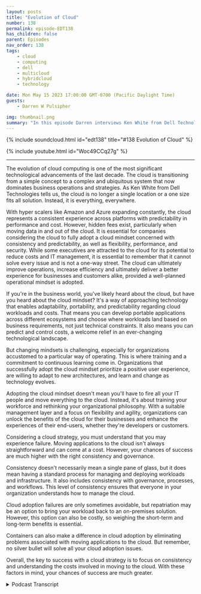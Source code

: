 ```yaml
---
layout: posts
title: "Evolution of Cloud"
number: 138
permalink: episode-EDT138
has_children: false
parent: Episodes
nav_order: 138
tags:
    - cloud
    - computing
    - dell
    - multicloud
    - hybridcloud
    - technology

date: Mon May 15 2023 17:00:00 GMT-0700 (Pacific Daylight Time)
guests:
    - Darren W Pulsipher

img: thumbnail.png
summary: "In this episode Darren interviews Ken White from Dell Technology about how Cloud technology is more than technology, but a process and cultural change in organizations."
---
```


{% include soundcloud.html id="edt138" title="#138 Evolution of Cloud" %}

{% include youtube.html id="Woc49CCq27g" %}

---

The evolution of cloud computing is one of the most significant technological advancements of the last decade. The cloud is transitioning from a simple concept to a complex and ubiquitous system that now dominates business operations and strategies. As Ken White from Dell Technologies tells us, the cloud is no longer a single location or a one size fits all solution. Instead, it is everything, everywhere. 

With hyper scalers like Amazon and Azure expanding constantly, the cloud represents a consistent experience across platforms with predictability in performance and cost. However, hidden fees exist, particularly when moving data in and out of the cloud. It is essential for companies considering the cloud to fully adopt a cloud mindset concerned with consistency and predictability, as well as flexibility, performance, and security. While some executives are attracted to the cloud for its potential to reduce costs and IT management, it is essential to remember that it cannot solve every issue and is not a one-way street. The cloud can ultimately improve operations, increase efficiency and ultimately deliver a better experience for businesses and customers alike, provided a well-planned operational mindset is adopted.

If you're in the business world, you've likely heard about the cloud, but have you heard about the cloud mindset? It's a way of approaching technology that enables adaptability, portability, and predictability regarding cloud workloads and costs. That means you can develop portable applications across different ecosystems and choose where workloads land based on business requirements, not just technical constraints. It also means you can predict and control costs, a welcome relief in an ever-changing technological landscape. 

But changing mindsets is challenging, especially for organizations accustomed to a particular way of operating. This is where training and a commitment to continuous learning come in. Organizations that successfully adopt the cloud mindset prioritize a positive user experience, are willing to adapt to new architectures, and learn and change as technology evolves. 

Adopting the cloud mindset doesn't mean you'll have to fire all your IT people and move everything to the cloud. Instead, it's about training your workforce and rethinking your organizational philosophy. With a suitable management layer and a focus on flexibility and agility, organizations can unlock the benefits of the cloud for their businesses and enhance the experiences of their end-users, whether they're developers or customers.

Considering a cloud strategy, you must understand that you may experience failure. Moving applications to the cloud isn't always straightforward and can come at a cost. However, your chances of success are much higher with the right consistency and governance. 

Consistency doesn't necessarily mean a single pane of glass, but it does mean having a standard process for managing and deploying workloads and infrastructure. It also includes consistency with governance, processes, and workflows. This level of consistency ensures that everyone in your organization understands how to manage the cloud.

Cloud adoption failures are only sometimes avoidable, but repatriation may be an option to bring your workload back to an on-premises solution. However, this option can also be costly, so weighing the short-term and long-term benefits is essential.

Containers can also make a difference in cloud adoption by eliminating problems associated with moving applications to the cloud. But remember, no silver bullet will solve all your cloud adoption issues.

Overall, the key to success with a cloud strategy is to focus on consistency and understanding the costs involved in moving to the cloud. With these factors in mind, your chances of success are much greater.


<details>
<summary> Podcast Transcript </summary>

<p>﻿1</p>
<p>Hello, this is Darren</p>
<p>Pulsipher, chief solution,architect of public sector at Intel.</p>
<p>And welcome to Embracing</p>
<p>Digital Transformation,where we investigate effective change,leveragingpeople process and technology.</p>
<p>On today's episode,</p>
<p>The Evolution of Cloud with Ken</p>
<p>White from Dell Technologies.</p>
<p>Ken, welcome to the show.</p>
<p>Thanks for having me, Daryn.</p>
<p>All right.</p>
<p>Now, this is the second timewe've done this.</p>
<p>The second. Time.</p>
<p>So you did a wonderful job.</p>
<p>First time I had a good guidance.</p>
<p>Yeah. Oh, thank you. Thank you.</p>
<p>But first, let's just kick off. Ken.</p>
<p>Tell us a little bit about yourself, yourbackground, and why you're here today.</p>
<p>So about 25 years in the industry,we started the ground uplike everybody else does,and now I'm pretty much doing strategy,but I've been focusing moreon infrastructure as a serviceand just delivering it as a servicein general in several different forms.</p>
<p>Since like the early 2002 thousand.</p>
<p>So, well, you've seen a lot of changethen in the last 23 years.</p>
<p>Oh, goodness gracious. Yes. I mean,first off, the dot com boom and.</p>
<p>Bust, right?</p>
<p>Yeah, I was there for the.</p>
<p>Yeah.</p>
<p>And then the birth of the cloud. Yes.</p>
<p>And now we're seeing the birth of</p>
<p>AI as well.</p>
<p>That's a whole nother.</p>
<p>I get that another day.</p>
<p>So you've seen a lot.</p>
<p>Do you see anything new now that'swe haven't seen beforeor are we just cycling through.</p>
<p>No, everything's new and there's some oldor some new and there's some unknown.</p>
<p>You know, create the know.</p>
<p>You know, because it's it'severything's evolving quickly now.</p>
<p>And so it's it's it'syou know, at the beginning cloud,you know,that's the subject we're talking about.</p>
<p>It was you know it's fairly simple,you know is storage and computenot on prem.</p>
<p>Well now cloud is not just Amazon,it's not just as you'rethose are hyperscalers now.</p>
<p>Yeah,</p>
<p>I like how you use that term Hyperscalersbecause every we've been calling themthe cloud.</p>
<p>Oh, the cloud.</p>
<p>Oh, you went to Amazonor you went to Azure, right.</p>
<p>They're really Hyperscalers. Correct. Yes.</p>
<p>Yeah.</p>
<p>It's, it's the cloud isjust not one place, one location anymore.</p>
<p>The cloud is everything everywhere.</p>
<p>Yeah.</p>
<p>Trying to explain that to a non techie.</p>
<p>I tried to explain it to my parents.</p>
<p>My mom's an educator, my dad's a doctor.</p>
<p>They. Oh, yeah, it's in the cloud.</p>
<p>They think it's his nebulous place,that everything exists. Andbut it's kind of turned into that.</p>
<p>It has, it has.</p>
<p>And it has different flavors.</p>
<p>I mean, so so back to when it wentfrom the evolution of cloudwhen it first started there.</p>
<p>And, you know, we we had AWB, we had a jarand we knew exactly what was going on.</p>
<p>Well, now we have AWB,we have Azure, we have SASproviders like,you know, Microsoft, like Office 365.</p>
<p>Yeah, No.</p>
<p>Or BP.</p>
<p>You know,and then they have their own variantsof their cloud offering as well too.</p>
<p>So so it's, it's, it'snow that's multi-cloud and thenthen you haveokay well we have stuff on prem.</p>
<p>We have an a colo now that's a hybrid i.t.</p>
<p>You know, and so when you combineall those things together,you got to figure out what is cloud.</p>
<p>Now and what it is.</p>
<p>It's, it's it'sa it's a different way to operatebecause and it's about flexibility.</p>
<p>It's about it's about adaptabilityand it's about being mobileon the front endand being mobile on the back end.</p>
<p>And so it's it's a whole new mindset.</p>
<p>So that that's what I kind of</p>
<p>I kind of likefrom the first timethat we talk, as you said, it's a mindsetand the mindset.</p>
<p>I think we can blame the softwareengineers on like on the softwareengineer.</p>
<p>It started in the ninetieswhen people went to phraseelectronics in Silicon Valleyand poor phrase doesn't exist anymore.</p>
<p>So you newbies out theredon't know what phrase is.</p>
<p>You missed out on a great, great coupleof decades of some really cool stuff.</p>
<p>You would just go and buy a boxand put it under your deskand you had your own little clusterthat you were runningor whatever the case may be.</p>
<p>Cloud comes in.</p>
<p>Now I can just swipe a credit cardand now I have a thousand instancesfor a couple hours and I get rid of it.</p>
<p>That was wow, that changed softwaredevelopers lotbecause I could get instant accessto as much resources as I wanted.</p>
<p>And then if I remember to spin it down,it didn't cost me too much.</p>
<p>Well, as long as you had an unlimitedcredit expense at the time, you're you're,you know, you're going toyou interact that up pretty quickly.</p>
<p>Yeah. I learned that the hard way.</p>
<p>That if you move data move.</p>
<p>Oh, yeah, yeah, yeah.</p>
<p>So but that's kind of where it cloudreally took off was the softwaredevelopment community because they said,</p>
<p>I don't have to wait to procure hardware,get it through the I.T onboardingprocess, blah blah blah.</p>
<p>Blah. But it's like, oh yeah. Yeah.</p>
<p>It's,it's definitely, it's definitely moving.</p>
<p>It's, it's always moving,</p>
<p>I think. Yeah. So it's.</p>
<p>So it's we're not in those same daysas I don't just go to the cloudand just get instances anymorelike I used.</p>
<p>To know, I mean, I mean you can. Still.</p>
<p>You can, I mean that's obviously is, is,is a governance model,you know, within your own organization.</p>
<p>You know, it has to you know, there'sthere's you know, it clouds.</p>
<p>It's not technology.</p>
<p>You know, it's it's it's people.</p>
<p>It's process. It's technologylike we talked about before.</p>
<p>Well, well, well, that that'sthat's the big question I have.</p>
<p>So when you talk about it's evolvedand it's an operational mindset. Yes.</p>
<p>What is that mindset?</p>
<p>What is the cloudoperational mindset look like?</p>
<p>Well, I think I think it's</p>
<p>I think when we talked previously,you're like like what's the i.t.</p>
<p>Workforce? Look at that.</p>
<p>And that's the one we're talking about.</p>
<p>Yeah, yeah.</p>
<p>From from their operational models.</p>
<p>So it's every organization from an ITperspective operates in one way.</p>
<p>Okay.</p>
<p>But, but what I thinkthe cloud is now more than anythingelse, it's an experienceand it's a consistent experiencethat's provided on prem in a coloin in as you're using office 365and SAP some of the SAS providers, it'sthe experienceand it's a consistent experience acrossentire platforms with predictability,both in performance and both in cost.</p>
<p>All right. So the cost is a big deal.</p>
<p>It is has predictive cost in cloudhave not been always the same thing?</p>
<p>Yes, because there's hidden costswith cloud, There's.</p>
<p>There's cost is you don't knowuntil your workload is actually running.</p>
<p>Right.</p>
<p>And then you go, oh, my goodness,what just happened?</p>
<p>I'm 40% over budget.</p>
<p>That's Yeah, yeah, that's happening a lot.</p>
<p>Why is that? Why, why is that the case?</p>
<p>And just egress costs, you know, movingdata in and out of the cloud is expensive.</p>
<p>And so it's there's, there's.</p>
<p>Well is that because people are notusing the cloud with a cloud mindset,they're notunderstandingthe operational model of a cloud.</p>
<p>I know I think I think it's it's yes, yes.</p>
<p>Yeah.</p>
<p>That the answer is yes, because it's justyou still have to managethat infrastructure,even though it's easy to provisionbecause.</p>
<p>Oh, yes.</p>
<p>You still have to manage it, even thoughit's easy, you still have to manage it.</p>
<p>And then if you're not using it,you need to spin it down.</p>
<p>But there's but you have to spend it that.</p>
<p>So do you think a lot of CIOs, probablynot the CIOs, but executives said, oh,if I move into the cloud, I can accessa lot of my operational costs in my</p>
<p>I.T organization.</p>
<p>I don't need as many peoplein order to manage my infrastructurebecause AWB is managing itnow or Azure is managing it now.</p>
<p>To a point.</p>
<p>It's not all inclusive, you know.</p>
<p>No, but</p>
<p>I think that's kind of their mindset.</p>
<p>It is.</p>
<p>And I think obviously yes,</p>
<p>I think I think I think it wasfrom a from a private sector perspective,</p>
<p>I think I think cloud adoptionwas to help the balance sheetbecause there are benefits to not carryingthose assets on the balance sheet.</p>
<p>But then I think as time has evolved,does thatdoes that benefit outweighor is it better than having it on prem?</p>
<p>And what is the differencein my operating model?</p>
<p>Am I operating more efficiently?</p>
<p>Am I providing my customersbetter service?</p>
<p>Am I giving them, you know,speed to value, speed capability?</p>
<p>You know, are those things do?</p>
<p>And I think as time has evolved,</p>
<p>I think the answer is yes.</p>
<p>By certain use cases, there'sthere are specific reasons and needs thatthe cloud does address that an on premor a colo solution could not do.</p>
<p>So would you say that the cloud mindsetis is drivingus away from infrastructure managementand more into workload oruser managementand outcome outcome based management?</p>
<p>I think I think it's driving us towardsconsistencybetween the environments.</p>
<p>And we talked about this.</p>
<p>Okay. Yeah, yeah.</p>
<p>You know, it's because,because an organization wants to be ableto put an application or a workload whereit's designed or where it's the best,best use for it.</p>
<p>And sometimes cost is notone of those drivers they need to perform.</p>
<p>Sometimes it's performance.</p>
<p>Yeah, sometimes performance,sometimes it's security,sometimes it's other things.</p>
<p>You know, there's costschedule and performance or the.</p>
<p>Risk factor and reliability,of course. Yes.</p>
<p>Yes. But, you know, reliability isyou have one of the cloud regions go downand well, you know.</p>
<p>I started on reliability of cloud.</p>
<p>You can't you can't you can'tyou can't fail over too quickly,you know, when it goes bad.</p>
<p>So, I mean, you know,but I think I think it's about consistencyand it's consistency.</p>
<p>It's it's consistencyon how it's delivered, how it's measured,how it's managed,and how it's accounted forfrom a cost perspective,you need to be ableand that's where the as a serviceon prem stuff comes into play, becausewhat it does, it allows you to budget,it allows you to predict your costsin the same manner of knowregardless of where it is.</p>
<p>So this predictability, I really likethe concept of predictability.</p>
<p>Yes, because it's hard to run a businesswithout knowing what yourpredictabilityis next month, like your cloud bill.</p>
<p>Right. Or your performancethat you're getting out of it. Yes.</p>
<p>And all right.</p>
<p>But I'm going to throw a curveball to you.</p>
<p>But people would say we're moving so fast.</p>
<p>It's hard to be predictablein what my needs are,because if everything was predictable,</p>
<p>I wouldn't go to the cloud.</p>
<p>I would run everything on premand everything would be</p>
<p>I would purchase my serversfrom Delljust in time for my workloads to land.</p>
<p>Everything would be copasetic.</p>
<p>But we know that's not business, right?</p>
<p>I mean, look at what Chad GPT isdoing to the business worldright now, turning everything on its end.</p>
<p>Generative is.</p>
<p>I can't predict that.</p>
<p>No, but what you can't predictis you have unknown needs in the futureand you need to have the capacitythat's available to you.</p>
<p>And what I mean by available to youthat's on prem, that's color,but it's a hybrid environment.</p>
<p>It's multi-cloud.</p>
<p>So I could burst out.</p>
<p>When you need to and I need tothen come back in.</p>
<p>But then there'sthere's a whole data cost.</p>
<p>So how do we solve that problem?</p>
<p>There's there's, there's cloudadjacent storage, you know, there'swhich helps lower those costs, you know,so there's advantages to that.</p>
<p>So if you need to burstand build an application, you know,and then containersbecause you can move themanywhere, really solve the problemfor mobility on the application side.</p>
<p>And so by adopting those typesof mindsets, you're able to operatein a consistent manneracross all platforms and for unknownneeds and thingsthat you need to burst and get quickly.</p>
<p>So you can go to the hyperscalers.</p>
<p>For back out. Yes.</p>
<p>And then you can then you can migrate itback on prem when you have the.</p>
<p>When you have the infrastructureto support it oror maybe you leave it out there for maybe.</p>
<p>You do it, maybe you do.</p>
<p>So it's this portabilityof workloads, consistency,which leads to predictability.</p>
<p>Yes, these these are the key aspects.</p>
<p>How do youhow do you feel like that is changingthe way that it is engagingwith developers and with their end users?</p>
<p>Because before it used to beif I have a productthat I'm going to releasesix months from now,</p>
<p>I involve I.T now and I say,here's my system architecture, here's my,my Q os, my SLA,and you have all these formal reviewsthat you go through.</p>
<p>I that's gone, yes.</p>
<p>So what's the,what's replacing that mindset?</p>
<p>You know, I don't, I don't knowif it's so much of a replacementas it is a transfer mission. Okay.</p>
<p>Because there are elementswhere that is neededand it goes down to, you know,what application in my deploying.</p>
<p>Okay.</p>
<p>And so there's going to betraditional waysof doing things,and then there's going to be innovative,innovative ways to do things.</p>
<p>And I think from an ITperspective, a developers perspective is,is that they have to understand,you know, what their requirements, their</p>
<p>CapEx, their infrastructure requirementsgoing to be and be less concernedabout where they're getting them from.</p>
<p>I think that's the biggest mindset becausethey yes, because like in the old days,you know, we've talked about this before.</p>
<p>You know, if a software engineertells Intel's infrastructure,you know, what to buybased on the application requirementsand software engineers load the box.</p>
<p>Oh, yeah, Yeah.</p>
<p>What's your budget? Yeah.</p>
<p>I mean, 10,000 cores.</p>
<p>Yeah.</p>
<p>You know, what,are you running a calculator?</p>
<p>Yeah, that's. Right. Yeah. So.</p>
<p>So it prevents thing.</p>
<p>It does so, so so the, the mindset of,of being able to build the applicationnot overspend at the get go.</p>
<p>Okay. And so I think I think as.</p>
<p>Harvard software developers.</p>
<p>It used to be it used to be becausebecause because they canyou can like if you develop on aon prem cloud or public cloud,you can see what your workload is.</p>
<p>You can see how like. Performanceis performing. For.</p>
<p>No, it's that's part of thewhat I. See where.</p>
<p>You go, you have telemetry data.</p>
<p>Okay.</p>
<p>So, so so what, what, what,what this new cloud experience does, itnot only provides the flexibility it waswe talked about on the front end,the mobility on the backand the front end.</p>
<p>You know, users can need to be ableto connect everywhere,anywhere, all the time.</p>
<p>And then the applications need to beneed, need to be able to move anywhere,any time as the organization dictates.</p>
<p>So, so, so. So so that's a business.</p>
<p>I like this that's a business decisionon where the workload lands.</p>
<p>Yes. Yes.</p>
<p>Not a technical decision, correct? Yes.</p>
<p>See, that's wonderful.</p>
<p>When you think aboutbecause I'm a software engineerby by trade and my passion is software.</p>
<p>I can't spell code. Oh, man.</p>
<p>I cannot even talkto, you know, that's one of my passions.</p>
<p>And I spend so much time setting upmachines and but I don't anymore.</p>
<p>Right.</p>
<p>Because I moved to containerization.</p>
<p>You're right. I can move this anywhere.</p>
<p>I don't.</p>
<p>A lot of times I don't even carehow much it consumes, you know?</p>
<p>But now with self-service portals,</p>
<p>I can run a workload,</p>
<p>I can run my testing, I can seehow many resources it's really consuming,which means I can right size my instances,save the company money.</p>
<p>Yes, and not overprovision.</p>
<p>And why don't we always overprovision,right?</p>
<p>Yeah, but.</p>
<p>So sometimes when it's called for there,sometimes when it's not.</p>
<p>Well, most of the time it'snot unless I write really crappy code.</p>
<p>Which the that's questionable.</p>
<p>There's some crappy code out there.</p>
<p>It's a lot of it.</p>
<p>So okay, so this, this mindset isnot just in the IT world now.</p>
<p>It's in the developer world too.</p>
<p>It's a cloud mindset.</p>
<p>I need to write applicationsthat can be portable acrossthe whole ecosystem,which means I don't want to use servicesthat lock me into one specific wayof using the cloud.</p>
<p>Yeah,and I think we talked about this earlier.</p>
<p>I think I think the line of businessleaders and and the business decisionleaders have that mindset ofthey need to be flexible and agileto to support their business caseor to supportwhatever workload that they want to do.</p>
<p>Now, I think what's happeningis, is that mindset is pervasiveand now it's it's in the</p>
<p>IT organization as well, too,because they're no longerdictating how things run.</p>
<p>They're no longer dictating,you know, how infrastructureis going to be deployedand things of that nature.</p>
<p>Because with it,with a consistent management layer,you eliminate some of the some ofthe challenges associated with with that.</p>
<p>So that something like Dell providesis this consistent management layerreally okay?</p>
<p>Because right nowif I go to each cloud service provider,the way they even deploy instancesin their security models are different.</p>
<p>Yes. Well,the management layer is not when I sayyes, it's it's to us in our ecosystem.</p>
<p>So it's it's you know, it's notyou're not going to have one personcan't provide everything.</p>
<p>Okay.</p>
<p>So much of what you do need isyou do need that one.</p>
<p>Management layer,because what that allows you to dois you extrapolate the intelligencefrom the infrastructure and you put thaterase that up into the stack.</p>
<p>So it prevents you from being lockedinto any type of architecture,both at the management layerand at the physical layer,because you're able to change and moveand adapt to what we talked about earlier.</p>
<p>As technology advances, as use casescome about, as threats become available,you know, our impact,you know, it allows you to move to out.</p>
<p>So if I hear what I'm hearinga lot in what you're sayingis adaptability.</p>
<p>Portability of workloads is crucial with.</p>
<p>Predictable. Cost, with predictable.</p>
<p>See, that's the thing,because I can do all that stuff,but my cost is not predictable.</p>
<p>Correct.</p>
<p>But the predictable, that's a big deal.</p>
<p>It's huge.</p>
<p>It's huge.</p>
<p>As a consumer, don't you want to knowwhat your mortgage payment is every month?</p>
<p>Yeah. Can you imagine? It changed every.</p>
<p>Right because you because.</p>
<p>If I'm on a variable rate, it'schanging like crazy right now.</p>
<p>I wasn't only leaving my house, like.</p>
<p>Like you're on the roadand stuff like that.</p>
<p>I was only in my house</p>
<p>So is that a different cost of I'min there 30 nights, you know.</p>
<p>Could you imagine if we paid our mortgagethat way?</p>
<p>Right. There would be interest.</p>
<p>Yeah, but that's how we're, that'show we are paying cloud.</p>
<p>And there are some difficult coststo predict, like egress costsis difficult to predict.</p>
<p>And now not only egress and ingest,it's there in ingress, wherever you are.</p>
<p>Sad. You know,there'salso the security layerand there's also the networking component.</p>
<p>You know, you still haveto perform all those functionsbecause that's not all inclusive.</p>
<p>You still have to do all that.</p>
<p>You still have to do.</p>
<p>Yeah, right.</p>
<p>It's just the location has changed.</p>
<p>Yeah. Yeah.</p>
<p>Which I I'm glad you said thatbecause I think executivesneed to hear that more because. Go.</p>
<p>We're going to save so much moneyby firing all of our I.T.people moving to the cloud.</p>
<p>Yeah.</p>
<p>No, you have to retrain your people.</p>
<p>Right?</p>
<p>It's a change skill setas much as a mindset and a philosophy,organizational philosophy as it isa change in skill set for your workforce.</p>
<p>And you have to train your workforce.</p>
<p>There's a lot of good people out thereand they understand these things,but as technology evolves,they have to adapt and the organizationshave to help them adapt their workforceto the new evolving architectures.</p>
<p>And it's going to have to bea continuous learning.</p>
<p>It's like ISO,it's like a continuous improvement.</p>
<p>Yeah, it's continuous improvement.</p>
<p>It's got to be that way.</p>
<p>Have you seen organizations successfullymove through this rapidly?</p>
<p>And if so, what were the what were the keythings that you saw an organizationthat was able to really adopt this new wayof operating in this cloud mindset?</p>
<p>What were the things that you sawreally helped them move, move along?</p>
<p>Well, I think I think it's it's I thinkit's different for every organization.</p>
<p>Okay.</p>
<p>I would say that the longeran organization has has has has operatingfor second model, regardless of size,the harder that is to change.</p>
<p>So there's all that inertia, culturalinertia. Yes. Yes.</p>
<p>And people in general are we're justrevertare are resistant to changebecause I'm guilty of it as well.</p>
<p>To me too. You know.</p>
<p>I mean I mean I know what I know.</p>
<p>Yeah I know what I know.</p>
<p>I can tellyou know now. Yeah, I'll do it, you know.</p>
<p>And so it's, it's like going from a stickto an automatic, you know.</p>
<p>You, you know, Why would you ever do that?</p>
<p>You know, I know if you likedriving a stick or manual, you know.</p>
<p>Yeah. You know,</p>
<p>And why would you go to an automatic?</p>
<p>You know, it's it's change is difficult.</p>
<p>You're not going to like it.</p>
<p>But once once it'sonce it once once you experience itand once you're in the environmentlong enough, you're able to do that.</p>
<p>But change rapid.</p>
<p>I don't think that's</p>
<p>I don't think that's possible.</p>
<p>I think change is constant.</p>
<p>And I think I think we need to setthe environment up and the experience.</p>
<p>It's all about the experienceand set the experience up.</p>
<p>So where change isis is really acceptable.</p>
<p>Oh, I like I like that. Acceptable. Yes.</p>
<p>All right.</p>
<p>Yes. So acceptable to memeans I need upper level management.</p>
<p>It's got to be across the organization,across the across the horizontalsand across the verticals. Gotcha.</p>
<p>And that. It's okay.</p>
<p>It is okay. Change is okay. Yeah. Okay.</p>
<p>Got it.</p>
<p>Great.</p>
<p>Have you seen organizationsthat completely torpedoedor went sidewayson their cloud adoption eithertotal botched,moving into a hyper scaleror total box repatriation?</p>
<p>And whatwhat was the main thing that caused?</p>
<p>I think well,</p>
<p>I think I think with anythingnew, you're goingto have things that fail.</p>
<p>And so I think moving into the cloud,yes, everybody did.</p>
<p>You know, I mean,because you have to put your applicationsaren't just ready to move in the cloudor not.</p>
<p>There's cost to put the applicationover. Right. Okay.</p>
<p>And then then if you bring it back,there's cost to report it back to an onprem solution. Okay.</p>
<p>Now with containers,as we talked about previously,that type of architecture eliminatessome of those problemsassociated with that. Right.</p>
<p>So it doesn't completely eliminateall of them?</p>
<p>No, not completely, no.</p>
<p>So there's no silver bullet? No,no silver ball.</p>
<p>But but yeah. So everybody fails. Okay.</p>
<p>But the repatriation part, I thinkthat's probably a little bit easier to dobecause you're because.</p>
<p>It's been there before. It'sbeen. There before. It's a known thing.</p>
<p>The only problem with repatriation isyou've got to move the workload,you got to move the data.</p>
<p>And so then it's then, then there'snow there's that's it can be costprohibitive depending on where it is.</p>
<p>But at the short term.</p>
<p>But the long term gains are beneficialfor that workload.</p>
<p>So you have to understand that going inbecause your costs are always going to bepredictable in this type of environment.</p>
<p>So I had somereally fascinatingtime talking about this againand thank you for coming on.</p>
<p>Thank you on again. I appreciate it.</p>
<p>Any last words for people out therethat are lookingat their cloud strategy going,what do I do?</p>
<p>I, I think the biggest thing is,is that they it's about like we talkedabout is about consistency.</p>
<p>And I think they really need to understandhow they're going to manageand deploy workloadsand infrastructure across all aspects.</p>
<p>And to have consistency.</p>
<p>It doesn't have to be a single paneof glass, but there has to be consistency.</p>
<p>And I think that's the biggest thingbecause if you have differentenvironments differentand that's consistency, just not withtechnology, consistency with governance.</p>
<p>Consistency is what processes with.</p>
<p>Workflows and things like that, There hasto be consistency and it has to be known.</p>
<p>So I think that's the biggest thing.</p>
<p>And I think I thinkonce once you can achieve thatand once you understand that,then no matter what you're goingto do, your chances of being successfulare much greaterthan they would beif you weren't consistently all right.</p>
<p>The word the word today is consistency.</p>
<p>Consistency.</p>
<p>I love it.</p>
<p>Thanks again.</p>
<p>Thank you, Daryn.</p>
<p>Thank you for listeningto Embracing Digital Transformation today.</p>
<p>If you enjoyed our podcast,give it five stars on your favoritepodcasting site or YouTube channel,you can find out more informationabout embracing digital transformationand embracingdigital.org Until nexttime, go out and do something wonderful.</p>

</details>
